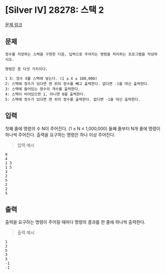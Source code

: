 # [Silver IV] 28278: 스택 2
[문제 링크](https://www.acmicpc.net/problem/28278)

## 문제
```
정수를 저장하는 스택을 구현한 다음, 입력으로 주어지는 명령을 처리하는 프로그램을 작성하시오.

명령은 총 다섯 가지이다.

1 X: 정수 X를 스택에 넣는다. (1 ≤ X ≤ 100,000)
2: 스택에 정수가 있다면 맨 위의 정수를 빼고 출력한다. 없다면 -1을 대신 출력한다.
3: 스택에 들어있는 정수의 개수를 출력한다.
4: 스택이 비어있으면 1, 아니면 0을 출력한다.
5: 스택에 정수가 있다면 맨 위의 정수를 출력한다. 없다면 -1을 대신 출력한다.
```

## 입력
첫째 줄에 명령의 수 N이 주어진다. (1 ≤ N ≤ 1,000,000)
둘째 줄부터 N개 줄에 명령이 하나씩 주어진다.
출력을 요구하는 명령은 하나 이상 주어진다.
> 입력 예시
```
9
4
1 3
1 5
3
2
5
2
2
5
```

## 출력
출력을 요구하는 명령이 주어질 때마다 명령의 결과를 한 줄에 하나씩 출력한다.
> 출력 예시
```
1
2
5
3
3
-1
-1
```
